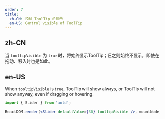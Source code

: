 ```yaml
---
order: 7
title:
  zh-CN: 控制 ToolTip 的显示
  en-US: Control visible of ToolTip
---
```


## zh-CN

当 `tooltipVisible` 为 `true` 时，将始终显示ToolTip；反之则始终不显示，即使在拖动、移入时也是如此。

## en-US

When `tooltipVisible` is `true`, ToolTip will show always, or ToolTip will not show anyway, even if dragging or hovering.

````jsx
import { Slider } from 'antd';

ReactDOM.render(<Slider defaultValue={30} tooltipVisible />, mountNode);
````
